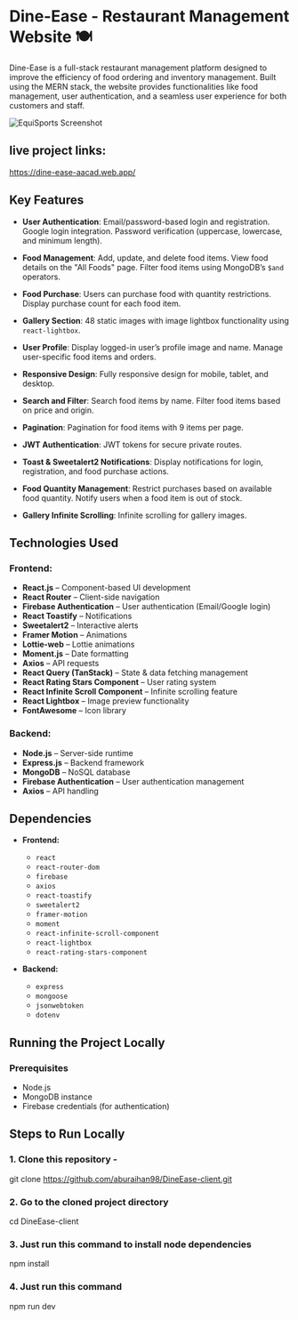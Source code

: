 # Dine-Ease - Restaurant Management Website 🍽️

Dine-Ease is a full-stack restaurant management platform designed to improve the efficiency of food ordering and inventory management. Built using the MERN stack, the website provides functionalities like food management, user authentication, and a seamless user experience for both customers and staff.

![EquiSports Screenshot](https://i.postimg.cc/CxDqmzsR/Screenshot-56.png)

## live project links:
https://dine-ease-aacad.web.app/

## Key Features

- **User Authentication**: Email/password-based login and registration. Google login integration. Password verification (uppercase, lowercase, and minimum length).
  
- **Food Management**: Add, update, and delete food items. View food details on the "All Foods" page. Filter food items using MongoDB’s `$and` operators.

- **Food Purchase**: Users can purchase food with quantity restrictions. Display purchase count for each food item.

- **Gallery Section**: 48 static images with image lightbox functionality using `react-lightbox`.

- **User Profile**: Display logged-in user’s profile image and name. Manage user-specific food items and orders.

- **Responsive Design**: Fully responsive design for mobile, tablet, and desktop.

- **Search and Filter**: Search food items by name. Filter food items based on price and origin.

- **Pagination**: Pagination for food items with 9 items per page.

- **JWT Authentication**: JWT tokens for secure private routes.

- **Toast & Sweetalert2 Notifications**: Display notifications for login, registration, and food purchase actions.

- **Food Quantity Management**: Restrict purchases based on available food quantity. Notify users when a food item is out of stock.

- **Gallery Infinite Scrolling**: Infinite scrolling for gallery images.

## Technologies Used  

### Frontend:  
- **React.js** – Component-based UI development  
- **React Router** – Client-side navigation  
- **Firebase Authentication** – User authentication (Email/Google login)  
- **React Toastify** – Notifications  
- **Sweetalert2** – Interactive alerts  
- **Framer Motion** – Animations  
- **Lottie-web** – Lottie animations  
- **Moment.js** – Date formatting  
- **Axios** – API requests  
- **React Query (TanStack)** – State & data fetching management  
- **React Rating Stars Component** – User rating system  
- **React Infinite Scroll Component** – Infinite scrolling feature  
- **React Lightbox** – Image preview functionality  
- **FontAwesome** – Icon library  

### Backend:  
- **Node.js** – Server-side runtime  
- **Express.js** – Backend framework  
- **MongoDB** – NoSQL database  
- **Firebase Authentication** – User authentication management  
- **Axios** – API handling  

## Dependencies

- **Frontend:**
  - `react`
  - `react-router-dom`
  - `firebase`
  - `axios`
  - `react-toastify`
  - `sweetalert2`
  - `framer-motion`
  - `moment`
  - `react-infinite-scroll-component`
  - `react-lightbox`
  - `react-rating-stars-component`

- **Backend:**
  - `express`
  - `mongoose`
  - `jsonwebtoken`
  - `dotenv`

## Running the Project Locally

### Prerequisites
- Node.js
- MongoDB instance
- Firebase credentials (for authentication)

## Steps to Run Locally

### 1. Clone this repository -
git clone https://github.com/aburaihan98/DineEase-client.git

### 2. Go to the cloned project directory
cd DineEase-client

### 3. Just run this command to install node dependencies
npm install

### 4. Just run this command
npm run dev


